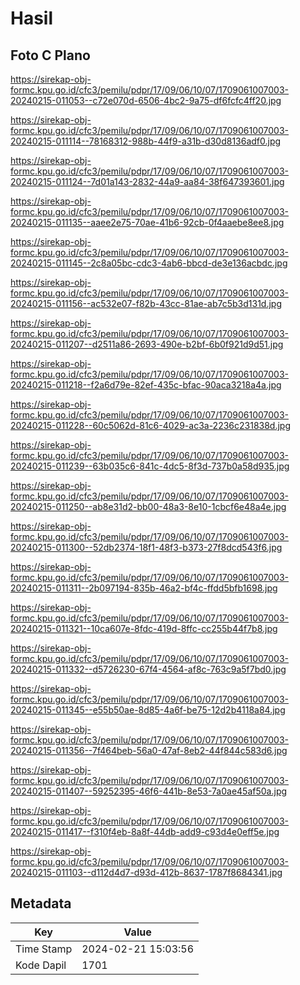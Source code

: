 # Hasil

## Foto C Plano

https://sirekap-obj-formc.kpu.go.id/cfc3/pemilu/pdpr/17/09/06/10/07/1709061007003-20240215-011053--c72e070d-6506-4bc2-9a75-df6fcfc4ff20.jpg

https://sirekap-obj-formc.kpu.go.id/cfc3/pemilu/pdpr/17/09/06/10/07/1709061007003-20240215-011114--78168312-988b-44f9-a31b-d30d8136adf0.jpg

https://sirekap-obj-formc.kpu.go.id/cfc3/pemilu/pdpr/17/09/06/10/07/1709061007003-20240215-011124--7d01a143-2832-44a9-aa84-38f647393601.jpg

https://sirekap-obj-formc.kpu.go.id/cfc3/pemilu/pdpr/17/09/06/10/07/1709061007003-20240215-011135--aaee2e75-70ae-41b6-92cb-0f4aaebe8ee8.jpg

https://sirekap-obj-formc.kpu.go.id/cfc3/pemilu/pdpr/17/09/06/10/07/1709061007003-20240215-011145--2c8a05bc-cdc3-4ab6-bbcd-de3e136acbdc.jpg

https://sirekap-obj-formc.kpu.go.id/cfc3/pemilu/pdpr/17/09/06/10/07/1709061007003-20240215-011156--ac532e07-f82b-43cc-81ae-ab7c5b3d131d.jpg

https://sirekap-obj-formc.kpu.go.id/cfc3/pemilu/pdpr/17/09/06/10/07/1709061007003-20240215-011207--d2511a86-2693-490e-b2bf-6b0f921d9d51.jpg

https://sirekap-obj-formc.kpu.go.id/cfc3/pemilu/pdpr/17/09/06/10/07/1709061007003-20240215-011218--f2a6d79e-82ef-435c-bfac-90aca3218a4a.jpg

https://sirekap-obj-formc.kpu.go.id/cfc3/pemilu/pdpr/17/09/06/10/07/1709061007003-20240215-011228--60c5062d-81c6-4029-ac3a-2236c231838d.jpg

https://sirekap-obj-formc.kpu.go.id/cfc3/pemilu/pdpr/17/09/06/10/07/1709061007003-20240215-011239--63b035c6-841c-4dc5-8f3d-737b0a58d935.jpg

https://sirekap-obj-formc.kpu.go.id/cfc3/pemilu/pdpr/17/09/06/10/07/1709061007003-20240215-011250--ab8e31d2-bb00-48a3-8e10-1cbcf6e48a4e.jpg

https://sirekap-obj-formc.kpu.go.id/cfc3/pemilu/pdpr/17/09/06/10/07/1709061007003-20240215-011300--52db2374-18f1-48f3-b373-27f8dcd543f6.jpg

https://sirekap-obj-formc.kpu.go.id/cfc3/pemilu/pdpr/17/09/06/10/07/1709061007003-20240215-011311--2b097194-835b-46a2-bf4c-ffdd5bfb1698.jpg

https://sirekap-obj-formc.kpu.go.id/cfc3/pemilu/pdpr/17/09/06/10/07/1709061007003-20240215-011321--10ca607e-8fdc-419d-8ffc-cc255b44f7b8.jpg

https://sirekap-obj-formc.kpu.go.id/cfc3/pemilu/pdpr/17/09/06/10/07/1709061007003-20240215-011332--d5726230-67f4-4564-af8c-763c9a5f7bd0.jpg

https://sirekap-obj-formc.kpu.go.id/cfc3/pemilu/pdpr/17/09/06/10/07/1709061007003-20240215-011345--e55b50ae-8d85-4a6f-be75-12d2b4118a84.jpg

https://sirekap-obj-formc.kpu.go.id/cfc3/pemilu/pdpr/17/09/06/10/07/1709061007003-20240215-011356--7f464beb-56a0-47af-8eb2-44f844c583d6.jpg

https://sirekap-obj-formc.kpu.go.id/cfc3/pemilu/pdpr/17/09/06/10/07/1709061007003-20240215-011407--59252395-46f6-441b-8e53-7a0ae45af50a.jpg

https://sirekap-obj-formc.kpu.go.id/cfc3/pemilu/pdpr/17/09/06/10/07/1709061007003-20240215-011417--f310f4eb-8a8f-44db-add9-c93d4e0eff5e.jpg

https://sirekap-obj-formc.kpu.go.id/cfc3/pemilu/pdpr/17/09/06/10/07/1709061007003-20240215-011103--d112d4d7-d93d-412b-8637-1787f8684341.jpg


## Metadata

| Key        | Value               |
| ---------- | ------------------- |
| Time Stamp | 2024-02-21 15:03:56 |
| Kode Dapil | 1701                |



